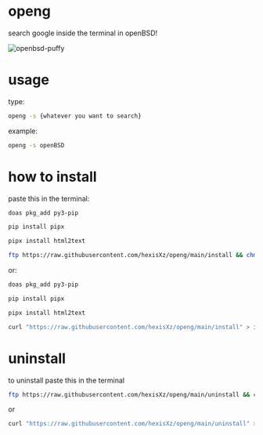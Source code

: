 # openg
search google inside the terminal in openBSD!

![openbsd-puffy](https://github.com/user-attachments/assets/3851c1f6-98f5-404b-9de6-9e7a75b80a91)


# usage 
type:
```sh
openg -s {whatever you want to search}
```
example:
```sh
openg -s openBSD
```

# how to install
paste this in the terminal:
```sh
doas pkg_add py3-pip 

pip install pipx

pipx install html2text 

ftp https://raw.githubusercontent.com/hexisXz/openg/main/install && chmod +x install && sh install
```

or:

```sh
doas pkg_add py3-pip 

pip install pipx

pipx install html2text 

curl "https://raw.githubusercontent.com/hexisXz/openg/main/install" > install && chmod +x install && sh install
```


# uninstall
to uninstall paste this in the terminal
```sh
ftp https://raw.githubusercontent.com/hexisXz/openg/main/uninstall && chmod +x uninstall && sh uninstall
```
or
```sh
curl "https://raw.githubusercontent.com/hexisXz/openg/main/uninstall" > uninstall && chmod +x uninstall && sh uninstall  
```
